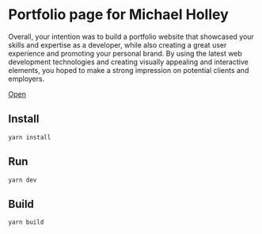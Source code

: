 # Portfolio page for Michael Holley

Overall, your intention was to build a portfolio website that showcased your skills and expertise as a developer, while also creating a great user experience and promoting your personal brand. By using the latest web development technologies and creating visually appealing and interactive elements, you hoped to make a strong impression on potential clients and employers.

<a href="https://michaelholley.de">Open</a>

## Install

``yarn install``

## Run

``yarn dev``

## Build

``yarn build``
